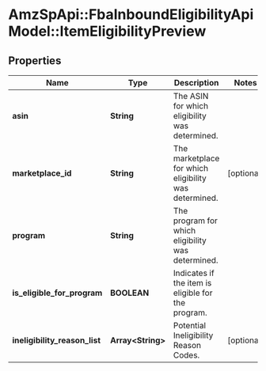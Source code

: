 # AmzSpApi::FbaInboundEligibilityApiModel::ItemEligibilityPreview

## Properties
Name | Type | Description | Notes
------------ | ------------- | ------------- | -------------
**asin** | **String** | The ASIN for which eligibility was determined. | 
**marketplace_id** | **String** | The marketplace for which eligibility was determined. | [optional] 
**program** | **String** | The program for which eligibility was determined. | 
**is_eligible_for_program** | **BOOLEAN** | Indicates if the item is eligible for the program. | 
**ineligibility_reason_list** | **Array&lt;String&gt;** | Potential Ineligibility Reason Codes. | [optional] 


